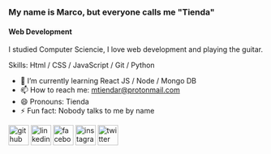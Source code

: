 ### My name is Marco, but everyone calls me "Tienda" 
#### Web Development 
I studied Computer Sciencie, I love web development and playing the guitar. 

Skills: Html / CSS / JavaScript / Git / Python

- 🌱 I’m currently learning React JS / Node / Mongo DB 
- 📫 How to reach me: mtiendar@protonmail.com 
- 😄 Pronouns: Tienda  
- ⚡ Fun fact: Nobody talks to me by name 


[<img src='https://cdn.jsdelivr.net/npm/simple-icons@3.0.1/icons/github.svg' alt='github' height='40'>](https://github.com/mtiendar)  [<img src='https://cdn.jsdelivr.net/npm/simple-icons@3.0.1/icons/linkedin.svg' alt='linkedin' height='40'>](https://www.linkedin.com/in/mtiendar/)  [<img src='https://cdn.jsdelivr.net/npm/simple-icons@3.0.1/icons/facebook.svg' alt='facebook' height='40'>](https://www.facebook.com/mtiendar)  [<img src='https://cdn.jsdelivr.net/npm/simple-icons@3.0.1/icons/instagram.svg' alt='instagram' height='40'>](https://www.instagram.com/mtiendar/)  [<img src='https://cdn.jsdelivr.net/npm/simple-icons@3.0.1/icons/twitter.svg' alt='twitter' height='40'>](https://twitter.com/mtiendar)  

